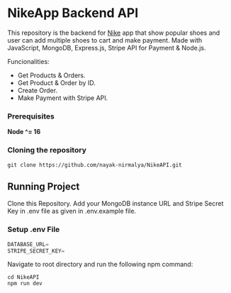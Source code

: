 # NikeApp Backend API

This repository is the backend for [Nike](https://github.com/nayak-nirmalya/NikeApp) app that show popular shoes and user can add multiple shoes to cart and make payment. Made with JavaScript, MongoDB, Express.js, Stripe API for Payment & Node.js.

Funcionalities:

- Get Products & Orders.
- Get Product & Order by ID.
- Create Order.
- Make Payment with Stripe API.

### Prerequisites

**Node ^= 16**

### Cloning the repository

```shell
git clone https://github.com/nayak-nirmalya/NikeAPI.git
```

## Running Project

Clone this Repository. Add your MongoDB instance URL and Stripe Secret Key in .env file as given in .env.example file.

### Setup .env File

```js
DATABASE_URL=
STRIPE_SECRET_KEY=
```

Navigate to root directory and run the following npm command:

```shell
cd NikeAPI
npm run dev
```
